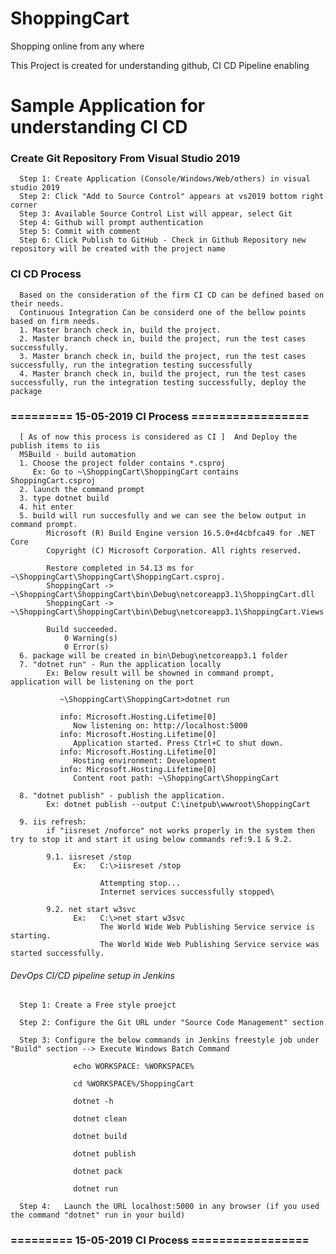 # ShoppingCart

Shopping online from any where

This Project is created for understanding github, CI CD Pipeline enabling

# Sample Application for understanding CI CD

### Create Git Repository From Visual Studio 2019
      Step 1: Create Application (Console/Windows/Web/others) in visual studio 2019
      Step 2: Click "Add to Source Control" appears at vs2019 bottom right corner 
      Step 3: Available Source Control List will appear, select Git
      Step 4: Github will prompt authentication
      Step 5: Commit with comment
      Step 6: Click Publish to GitHub - Check in Github Repository new repository will be created with the project name

### CI CD Process
      Based on the consideration of the firm CI CD can be defined based on their needs.
      Continuous Integration Can be considerd one of the bellow points based on firm needs.
      1. Master branch check in, build the project.
      2. Master branch check in, build the project, run the test cases successfully.
      3. Master branch check in, build the project, run the test cases successfully, run the integration testing successfully
      4. Master branch check in, build the project, run the test cases successfully, run the integration testing successfully, deploy the package
      

### ========= 15-05-2019 CI Process =================
      [ As of now this process is considered as CI ]  And Deploy the publish items to iis
      MSBuild - build automation
      1. Choose the project folder contains *.csproj 
         Ex: Go to ~\ShoppingCart\ShoppingCart contains ShoppingCart.csproj
      2. launch the command prompt
      3. type dotnet build
      4. hit enter
      5. build will run succesfully and we can see the below output in command prompt.
            Microsoft (R) Build Engine version 16.5.0+d4cbfca49 for .NET Core
            Copyright (C) Microsoft Corporation. All rights reserved.

            Restore completed in 54.13 ms for ~\ShoppingCart\ShoppingCart\ShoppingCart.csproj.
            ShoppingCart -> ~\ShoppingCart\ShoppingCart\bin\Debug\netcoreapp3.1\ShoppingCart.dll
            ShoppingCart -> ~\ShoppingCart\ShoppingCart\bin\Debug\netcoreapp3.1\ShoppingCart.Views.dll

            Build succeeded.
                0 Warning(s)
                0 Error(s)
      6. package will be created in bin\Debug\netcoreapp3.1 folder
      7. "dotnet run" - Run the application locally
            Ex: Below result will be showned in command prompt, application will be listening on the port
               
               ~\ShoppingCart\ShoppingCart>dotnet run

               info: Microsoft.Hosting.Lifetime[0]
                  Now listening on: http://localhost:5000
               info: Microsoft.Hosting.Lifetime[0]
                  Application started. Press Ctrl+C to shut down.
               info: Microsoft.Hosting.Lifetime[0]
                  Hosting environment: Development
               info: Microsoft.Hosting.Lifetime[0]
                  Content root path: ~\ShoppingCart\ShoppingCart
            
      8. "dotnet publish" - publish the application.
            Ex: dotnet publish --output C:\inetpub\wwwroot\ShoppingCart
            
      9. iis refresh:
            if "iisreset /noforce" not works properly in the system then try to stop it and start it using below commands ref:9.1 & 9.2.
            
            9.1. iisreset /stop
                  Ex:   C:\>iisreset /stop
                  
                        Attempting stop...
                        Internet services successfully stopped\
                        
            9.2. net start w3svc
                  Ex:   C:\>net start w3svc
                        The World Wide Web Publishing Service service is starting.
                        The World Wide Web Publishing Service service was started successfully.

###### DevOps CI/CD pipeline setup in Jenkins

      Step 1: Create a Free style proejct
      
      Step 2: Configure the Git URL under "Source Code Management" section
      
      Step 3: Configure the below commands in Jenkins freestyle job under "Build" section --> Execute Windows Batch Command

                  echo WORKSPACE: %WORKSPACE%

                  cd %WORKSPACE%/ShoppingCart

                  dotnet -h

                  dotnet clean 

                  dotnet build

                  dotnet publish

                  dotnet pack
                  
                  dotnet run

      Step 4:   Launch the URL localhost:5000 in any browser (if you used the command "dotnet" run in your build)       
       

### ========= 15-05-2019 CI Process =================
